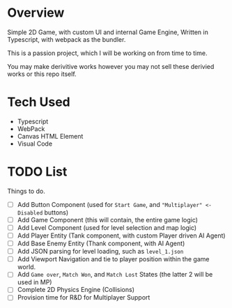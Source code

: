 # Overview

Simple 2D Game, with custom UI and internal Game Engine, Written in Typescript, with webpack as the bundler.

This is a passion project, which I will be working on from time to time.

You may make derivitive works however you may not sell these derivied works or this repo itself.


# Tech Used

- Typescript
- WebPack
- Canvas HTML Element
- Visual Code

# TODO List

Things to do.

- [ ] Add Button Component (used for `Start Game`, and `"Multiplayer" <- Disabled` buttons)
- [ ] Add Game Component (this will contain, the entire game logic)
- [ ] Add Level Component (used for level selection and map logic)
- [ ] Add Player Entity (Tank component, with custom Player driven AI Agent)
- [ ] Add Base Enemy Entity (Thank component, with AI Agent)
- [ ] Add JSON parsing for level loading, such as `level_1.json`
- [ ] Add Viewport Navigation and tie to player position within the game world.
- [ ] Add `Game over`, `Match Won`, and `Match Lost` States (the latter 2 will be used in MP)
- [ ] Complete 2D Physics Engine (Collisions) 
- [ ] Provision time for R&D for Multiplayer Support
